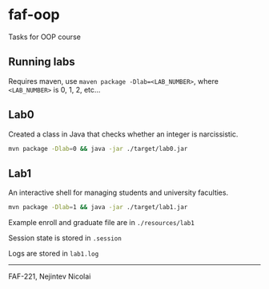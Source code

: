 # faf-oop

Tasks for OOP course

## Running labs

Requires maven, use `maven package -Dlab=<LAB_NUMBER>`, where `<LAB_NUMBER>` is 0, 1, 2, etc...

## Lab0

Created a class in Java that checks whether an integer is narcissistic.

```bash
mvn package -Dlab=0 && java -jar ./target/lab0.jar 
```

## Lab1

An interactive shell for managing students and university faculties.

```bash
mvn package -Dlab=1 && java -jar ./target/lab1.jar
```

Example enroll and graduate file are in `./resources/lab1`

Session state is stored in `.session`

Logs are stored in `lab1.log`

---

FAF-221, Nejintev Nicolai
